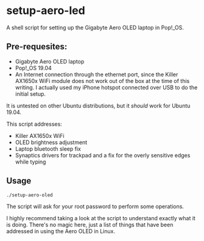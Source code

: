 # setup-aero-led
A shell script for setting up the Gigabyte Aero OLED laptop in Pop!_OS.

## Pre-requesites:
* Gigabyte Aero OLED laptop
* Pop!_OS 19.04
* An Internet connection through the ethernet port, since the Killer AX1650x WiFi module does not work out of the box at the time of this writing. I actually used my iPhone hotspot connected over USB to do the initial setup.

It is untested on other Ubuntu distributions, but it _should_ work for Ubuntu 19.04.

This script addresses:
* Killer AX1650x WiFi
* OLED brightness adjustment
* Laptop bluetooth sleep fix
* Synaptics drivers for trackpad and a fix for the overly sensitive edges while typing

## Usage
```
./setup-aero-oled
```

The script will ask for your root password to perform some operations.

I highly recommend taking a look at the script to understand exactly what it is doing. There's no magic here, just a list of things that have been addressed in using the Aero OLED in Linux.
